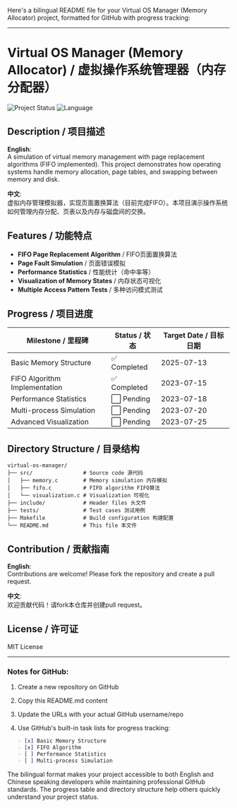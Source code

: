Here's a bilingual README file for your Virtual OS Manager (Memory Allocator) project, formatted for GitHub with progress tracking:

---

# Virtual OS Manager (Memory Allocator) / 虚拟操作系统管理器（内存分配器）

![Project Status](https://img.shields.io/badge/status-in%20development-yellow) 
![Language](https://img.shields.io/badge/language-C%2FC%2B%2B-blue)

## Description / 项目描述

**English**:  
A simulation of virtual memory management with page replacement algorithms (FIFO implemented). This project demonstrates how operating systems handle memory allocation, page tables, and swapping between memory and disk.

**中文**:  
虚拟内存管理模拟器，实现页面置换算法（目前完成FIFO）。本项目演示操作系统如何管理内存分配、页表以及内存与磁盘间的交换。

## Features / 功能特点

- **FIFO Page Replacement Algorithm** / FIFO页面置换算法
- **Page Fault Simulation** / 页面错误模拟
- **Performance Statistics** / 性能统计（命中率等）
- **Visualization of Memory States** / 内存状态可视化
- **Multiple Access Pattern Tests** / 多种访问模式测试

## Progress / 项目进度

| Milestone / 里程碑            | Status / 状态 | Target Date / 目标日期 |
| ----------------------------- | ------------- | ---------------------- |
| Basic Memory Structure        | ✅ Completed   | 2025-07-13             |
| FIFO Algorithm Implementation | ✅ Completed   | 2023-07-15             |
| Performance Statistics        | ⬜ Pending     | 2023-07-18             |
| Multi-process Simulation      | ⬜ Pending     | 2023-07-20             |
| Advanced Visualization        | ⬜ Pending     | 2023-07-25             |

## Directory Structure / 目录结构

```
virtual-os-manager/
├── src/                # Source code 源代码
│   ├── memory.c        # Memory simulation 内存模拟
│   ├── fifo.c          # FIFO algorithm FIFO算法
│   └── visualization.c # Visualization 可视化
├── include/            # Header files 头文件
├── tests/              # Test cases 测试用例
├── Makefile            # Build configuration 构建配置
└── README.md           # This file 本文件
```

## Contribution / 贡献指南

**English**:  
Contributions are welcome! Please fork the repository and create a pull request.

**中文**:  
欢迎贡献代码！请fork本仓库并创建pull request。

## License / 许可证

MIT License

---

### Notes for GitHub:

1. Create a new repository on GitHub

2. Copy this README.md content

3. Update the URLs with your actual GitHub username/repo

4. Use GitHub's built-in task lists for progress tracking:

   ```markdown
   - [x] Basic Memory Structure
   - [x] FIFO Algorithm
   - [ ] Performance Statistics
   - [ ] Multi-process Simulation
   ```

The bilingual format makes your project accessible to both English and Chinese speaking developers while maintaining professional GitHub standards. The progress table and directory structure help others quickly understand your project status.
